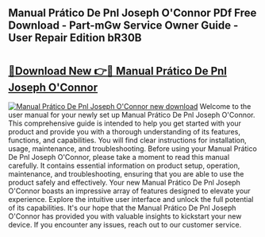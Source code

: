 ## Manual Prático De Pnl Joseph O'Connor PDf Free Download - Part-mGw Service Owner Guide - User Repair Edition bR30B

# <h2><a href="http://cf23291.oget.top/?id=Manual+Pr%c3%a1tico+De+Pnl+Joseph+O%27Connor">🔗Download New 👉🔴 Manual Prático De Pnl Joseph O'Connor</a></h2>

[![Manual Prático De Pnl Joseph O'Connor new download](https://i.imgur.com/5g1atiW.png)](http://cf23291.oget.top/?id=Manual+Pr%c3%a1tico+De+Pnl+Joseph+O%27Connor)
Welcome to the user manual for your newly set up Manual Prático De Pnl Joseph O'Connor. This comprehensive guide is intended to help you get started with your product and provide you with a thorough understanding of its features, functions, and capabilities. You will find clear instructions for installation, usage, maintenance, and troubleshooting. Before using your Manual Prático De Pnl Joseph O'Connor, please take a moment to read this manual carefully. It contains essential information on product setup, operation, maintenance, and troubleshooting, ensuring that you are able to use the product safely and effectively. Your new Manual Prático De Pnl Joseph O'Connor boasts an impressive array of features designed to elevate your experience. Explore the intuitive user interface and unlock the full potential of its capabilities. It's our hope that the Manual Prático De Pnl Joseph O'Connor has provided you with valuable insights to kickstart your new device. If you encounter any issues, reach out to our customer service.
